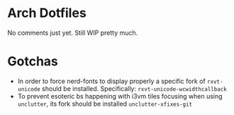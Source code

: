 # Arch Dotfiles
No comments just yet. Still WIP pretty much.

# Gotchas
* In order to force nerd-fonts to display properly a specific fork of
`rxvt-unicode` should be installed. Specifically: `rxvt-unicode-wcwidthcallback`
* To prevent esoteric bs happening with i3vm tiles focusing when using
`unclutter`, its fork should be installed `unclutter-xfixes-git`
